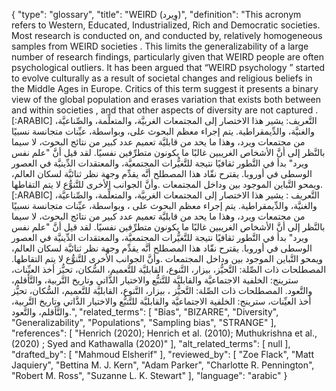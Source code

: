 {
    "type": "glossary",
    "title": "WEIRD (وِيرد)",
    "definition": "This acronym refers to Western, Educated, Industrialized, Rich and Democratic societies. Most research is conducted on, and conducted by, relatively homogeneous samples from WEIRD societies . This limits the generalizability of a large number of research findings, particularly given that WEIRD people are often psychological outliers. It has been argued that “WEIRD psychology ” started to evolve culturally as a result of societal changes and religious beliefs in the Middle Ages in Europe. Critics of this term suggest it presents a binary view of the global population and erases variation that exists both between and within societies , and that other aspects of diversity are not captured . [:ARABIC] التَّعريف: يشير هذا الاختصار إلى المجتمعات الغربيَّة، والمتعلِّمة، والصِّناعيَّة، والغنيَّة، والدِّيمقراطية. يتم إجراء معظم البحوث على، وبواسطة، عيِّنات متجانسة نسبيًا من مجتمعات ويرد، وهذا ما يحد من قابليَّة تعميم عدد كبير من نتائج البحوث، لا سيما بالنَّظر إلى أنَّ الأشخاص الغريبين غالبًا ما يكونون متطرِّفين نفسيًا. لقد قيل أنَّ \"علم نفس ويرد\" بدأ في التَّطور ثقافيًا نتيجة للتَّغيُّرات المجتمعيَّة، والمعتقدات الدِّينيَّة في العصور الوسطى في أوروبا. يقترح نقّاد هذا المصطلح أنَّه يقدِّم وجهة نظر ثنائيَّة لسكان العالم، ويمحو التَّباين الموجود بين وداخل المجتمعات .وأنَّ الجوانب الأخرى للتَّنوُّع لا يتم التقاطها. [:ARABIC]  التَّعريف : يشير هذا الاختصار إلى المجتمعات الغربيَّة، والمتعلِّمة، والصِّناعيَّة، والغنيَّة، والدِّيمقراطية. يتم إجراء معظم البحوث على ، وبواسطة، عيِّنات متجانسة نسبيًا من مجتمعات ويرد، وهذا ما يحد من قابليَّة تعميم عدد كبير من نتائج البحوث، لا سيما بالنَّظر إلى أنَّ الأشخاص الغريبين غالبًا ما يكونون متطرِّفين نفسيًا. لقد قيل أنَّ \"علم نفس ويرد\" بدأ في التَّطور ثقافيًا نتيجة للتَّغيُّرات المجتمعيَّة، والمعتقدات الدِّينيَّة في العصور الوسطى في أوروبا. يقترح نقّاد هذا المصطلح أنَّه يقدِّم وجهة نظر ثنائيَّة لسكان العالم، ويمحو التَّباين الموجود بين وداخل المجتمعات .وأنَّ الجوانب الأخرى للتَّنوُّع لا يتم التقاطها. المصطلحات ذات الصِّلة: التَّحيُّز، بيزار، التَّنوع، القابليَّة للتَّعميم، السُّكان، تحيُّز أخذ العيِّنات، سترينج: الخلفية الاجتماعيَّة والقابليَّة للتَّتبُّع والاختيار الذَّاتي وتاريخ التَّربية، والتَّأقلم، والتَّعود. المصطلحات ذات الصِّلة:  التَّحيُّز ، بيزار، التَّنوع، القابليَّة للتَّعميم، السُّكان، تحيُّز أخذ العيِّنات، سترينج: الخلفية الاجتماعيَّة والقابليَّة للتَّتبُّع والاختيار الذَّاتي وتاريخ التَّربية، والتَّأقلم، والتَّعود.",
    "related_terms": [
        "Bias",
        "BIZARRE",
        "Diversity",
        "Generalizability",
        "Populations",
        "Sampling bias",
        "STRANGE"
    ],
    "references": [
        "Henrich (2020); Henrich et al. (2010); Muthukrishna et al., (2020) ; Syed and Kathawalla (2020)"
    ],
    "alt_related_terms": [
        null
    ],
    "drafted_by": [
        "Mahmoud Elsherif"
    ],
    "reviewed_by": [
        "Zoe Flack",
        "Matt Jaquiery",
        "Bettina M. J. Kern",
        "Adam Parker",
        "Charlotte R. Pennington",
        "Robert M. Ross",
        "Suzanne L. K. Stewart"
    ],
    "language": "arabic"
}